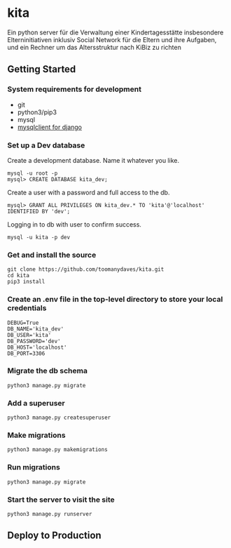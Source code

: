 # kita
Ein python server für die Verwaltung einer Kindertagesstätte insbesondere Elterninitiativen inklusiv Social Network für die Eltern und ihre Aufgaben, und ein Rechner um das Altersstruktur nach KiBiz zu richten

## Getting Started

### System requirements for development
*   git
*   python3/pip3
*   mysql
*   [mysqlclient for django](https://docs.djangoproject.com/en/1.11/ref/databases/#mysql-db-api-drivers)

### Set up a Dev database
Create a development database. Name it whatever you like.

    mysql -u root -p
    mysql> CREATE DATABASE kita_dev;

Create a user with a password and full access to the db.

    mysql> GRANT ALL PRIVILEGES ON kita_dev.* TO 'kita'@'localhost' IDENTIFIED BY 'dev';

Logging in to db with user to confirm success.

    mysql -u kita -p dev

### Get and install the source

    git clone https://github.com/toomanydaves/kita.git
    cd kita
    pip3 install

### Create an .env file in the top-level directory to store your local credentials
    DEBUG=True
    DB_NAME='kita_dev'
    DB_USER='kita'
    DB_PASSWORD='dev'
    DB_HOST='localhost'
    DB_PORT=3306

### Migrate the db schema
    python3 manage.py migrate

### Add a superuser
    python3 manage.py createsuperuser

### Make migrations
    python3 manage.py makemigrations
    
### Run migrations
    python3 manage.py migrate
    
### Start the server to visit the site
    python3 manage.py runserver

## Deploy to Production
